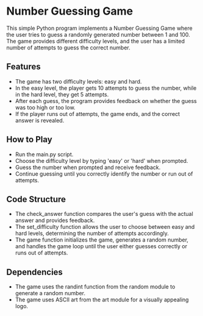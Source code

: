 # Number Guessing Game
This simple Python program implements a Number Guessing Game where the user tries to guess a randomly generated number between 1 and 100. The game provides different difficulty levels, and the user has a limited number of attempts to guess the correct number.

## Features
- The game has two difficulty levels: easy and hard.
- In the easy level, the player gets 10 attempts to guess the number, while in the hard level, they get 5 attempts.
- After each guess, the program provides feedback on whether the guess was too high or too low.
- If the player runs out of attempts, the game ends, and the correct answer is revealed.

## How to Play
- Run the main.py script.
- Choose the difficulty level by typing 'easy' or 'hard' when prompted.
- Guess the number when prompted and receive feedback.
- Continue guessing until you correctly identify the number or run out of attempts.

## Code Structure
- The check_answer function compares the user's guess with the actual answer and provides feedback.
- The set_difficulty function allows the user to choose between easy and hard levels, determining the number of attempts accordingly.
- The game function initializes the game, generates a random number, and handles the game loop until the user either guesses correctly or runs out of attempts.

## Dependencies
- The game uses the randint function from the random module to generate a random number.
- The game uses ASCII art from the art module for a visually appealing logo.